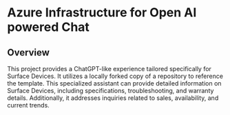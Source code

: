 # Azure Infrastructure for Open AI powered Chat

## Overview

This project provides a ChatGPT-like experience tailored specifically for Surface Devices. It utilizes a locally forked copy of a repository to reference the template. This specialized assistant can provide detailed information on Surface Devices, including specifications, troubleshooting, and warranty details. Additionally, it addresses inquiries related to sales, availability, and current trends.
